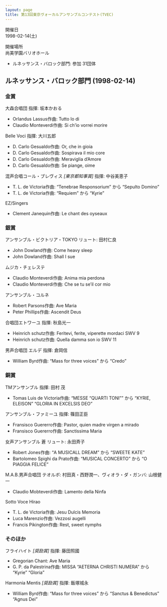 ```yaml
---
layout: page
title: 第13回東京ヴォーカルアンサンブルコンテスト(TVEC)
---
```

開催日  
1998-02-14(土)

開催場所  
尚美学園バリオホール

-   ルネッサンス・バロック部門: 参加 31団体

ルネッサンス・バロック部門 (1998-02-14)
---------------------------------------

### 金賞

<span class="choir-name">大森合唱団</span>
指揮: 坂本かおる

-   Orlandus Lassus作曲: Tutto lo di
-   Claudio Monteverdi作曲: Si ch’io vorrei morire

<span class="choir-name">Belle Voci</span>
指揮: 大川五郎

-   D. Carlo Gesualdo作曲: Or, che in gioia
-   D. Carlo Gesualdo作曲: Sospirava il mio core
-   D. Carlo Gesualdo作曲: Meraviglia d’Amore
-   D. Carlo Gesualdo作曲: Se piange, oime

<span class="choir-name">混声合唱コール・ブレヴィス</span> *\[東京都知事賞\]*
指揮: 中谷美恵子

-   T. L. de Victoria作曲: “Tenebrae Responsorium” から “Sepulto Domino”
-   T. L. de Victoria作曲: “Requiem” から “Kyrie”

<span class="choir-name">EZ/Singers</span>

-   Clement Janequin作曲: Le chant des oyseaux

### 銀賞

<span class="choir-name">アンサンブル・ビクトリア・TOKYO</span>
リュート: 田村仁良

-   John Dowland作曲: Come heavy sleep
-   John Dowland作曲: Shall I sue

<span class="choir-name">ムジカ・チェレステ</span>

-   Claudio Monteverdi作曲: Anima mia perdona
-   Claudio Monteverdi作曲: Che se tu se’il cor mio

<span class="choir-name">アンサンブル・コルネ</span>

-   Robert Parsons作曲: Ave Maria
-   Peter Phillips作曲: Ascendit Deus

<span class="choir-name">合唱団エトワーユ</span>
指揮: 秋島光一

-   Heinrich schutz作曲: Feritevi, ferite, viperette mordaci SWV 9
-   Heinrich schutz作曲: Quella damma son io SWV 11

<span class="choir-name">男声合唱団 エルデ</span>
指揮: 倉岡信

-   William Byrd作曲: “Mass for three voices” から “Credo”

### 銅賞

<span class="choir-name">TMアンサンブル</span>
指揮: 田村 茂

-   Tomas Luis de Victoria作曲: “MESSE “QUARTI TONI”” から “KYRIE, ELEISON” “GLORIA IN EXCELSIS DEO”

<span class="choir-name">アンサンブル・ファミーユ</span>
指揮: 篠田正臣

-   Fransisco Guererro作曲: Pastor, quien madre virgen a mirado
-   Fransisco Guererro作曲: Sanctissima Maria

<span class="choir-name">女声アンサンブル 蒼</span>
リュート: 永田斉子

-   Robert Jones作曲: “A MUSICALL DREAM” から “SWEETE KATE”
-   Bartolomeo Spighi da Prato作曲: “MUSICAL CONCERTO” から “O PIAGGIA FELICE”

<span class="choir-name">M.A.B.男声合唱団</span>
テオルボ: 村田真・西野潤一、ヴィオラ・ダ・ガンバ: 山根健一

-   Claudio Mobteverdi作曲: Lamento della Ninfa

<span class="choir-name">Sotto Voce Hirao</span>

-   T. L. de Victoria作曲: Jesu Dulcis Memoria
-   Luca Marenzio作曲: Vezzosi augelli
-   Francis Pikington作曲: Rest, sweet nymphs

### そのほか

<span class="choir-name">フライハイト</span> *\[奨励賞\]*
指揮: 藤田照國

-   Gregorian Chant: Ave Maria
-   G. P. da Palestrina作曲: MISSA “AETERNA CHRISTI NUMERA” から “Kyrie” “Gloria”

<span class="choir-name">Harmonia Mentis</span> *\[奨励賞\]*
指揮: 飯塚城永

-   William Byrd作曲: “Mass for three voices” から “Sanctus & Benedictus” “Agnus Dei”
